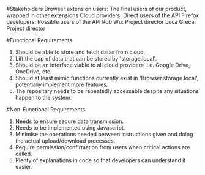 #Stakeholders
Browser extension users: The final users of our product, wrapped in other extensions
Cloud providers: Direct users of the API
Firefox developers: Possible users of the API
Rob Wu: Project director
Luca Greca: Project director

#Functional Requirements
1. Should be able to store and fetch datas from cloud.
2. Lift the cap of data that can be stored by 'storage.local'.
3. Should be an interface viable to all cloud providers, i.e. Google Drive, OneDrive, etc.
4. Should at least mimic functions currently exist in 'Browser.storage.local', potentially implement more features.
5. The repositary needs to be repeatedly accessable despite any situations happen to the system.

#Non-Functional Requirements
1. Needs to ensure secure data transmission.
2. Needs to be implemented using Javascript.
3. Minimise the operations needed between instructions given and doing the actual upload/download processes.
4. Require permission/confirmation from users when critical actions are called.
5. Plenty of explanations in code so that developers can understand it easier. 

